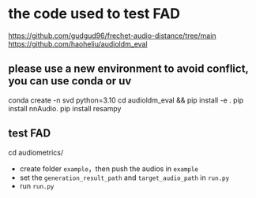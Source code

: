 # the code used to test FAD
https://github.com/gudgud96/frechet-audio-distance/tree/main
https://github.com/haoheliu/audioldm_eval

## please use a new environment to avoid conflict, you can use conda or uv
conda create -n svd python=3.10
cd audioldm_eval && pip install -e .
pip install nnAudio.
pip install resampy

## test FAD
cd audiometrics/
+ create folder `example`，then push the audios in `example`
+ set the `generation_result_path` and `target_audio_path` in `run.py`
+ run `run.py`

